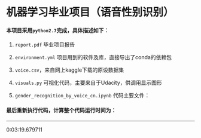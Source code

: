 
机器学习毕业项目（语音性别识别）
===========================

#### 本项目采用`python2.7`完成，具体描述如下：

1. `report.pdf` 毕业项目报告 

2. `environment.yml` 项目用到的软件及库，直接导出了conda的依赖包

3. `voice.csv`，来自网上kaggle下载的原设数据集

4. `visuals.py` 可视化代码，主要来自于Udacity，供调用显示图形

5. `gender_recognition_by_voice_cn.ipynb` 代码主要文件：

#### 最后重新执行代码，计算整个代码运行时间为：
--------------
0:03:19.679711

